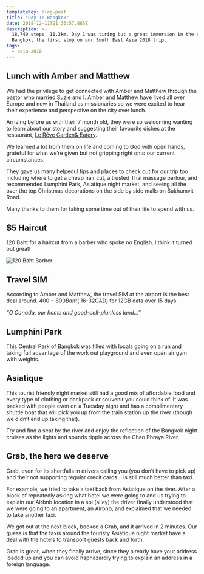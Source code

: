 ```yaml
---
templateKey: blog-post
title: "Day 1: Bangkok"
date: 2018-12-11T21:36:57.885Z
description: >-
  18,749 steps. 11.2km. Day 1 was tiring but a great immersion in the city of
  Bangkok, the first stop on our South East Asia 2018 trip.
tags:
  - asia-2018
---
```


## Lunch with Amber and Matthew

We had the privilege to get connected with Amber and Matthew through the pastor who married Suzie and I. Amber and Matthew have lived all over Europe and now in Thailand as missionaries so we were excited to hear their experience and perspective on the city over lunch.

Arriving before us with their 7 month old, they were so welcoming wanting to learn about our story and suggesting their favourite dishes at the restaurant, [Le Rêve Garden& Eatery](https://goo.gl/maps/yZ5q5d9d1Ss).

We learned a lot from them on life and coming to God with open hands, grateful for what we’re given but not gripping right onto our current circumstances.

They gave us many helpedul tips and places to check out for our trip too including where to get a cheap hair cut, a trusted Thai massage parlour, and recommended Lumphini Park, Asiatique night market, and seeing all the over the top Christmas decorations on the side by side malls on Sukhumvit Road.

Many thanks to them for taking some time out of their life to spend with us.

## \$5 Haircut

120 Baht for a haircut from a barber who spoke no English. I think it turned out great!

![120 Baht Barber](/img/f2cd895f-e401-4b04-afa7-b0c7cf1fbb6a.jpeg)

## Travel SIM

According to Amber and Matthew, the travel SIM at the airport is the best deal around. $400-800 Baht (~$16-32CAD) for 12GB data over 15 days.

_“O Canada, our home and good-cell-planless land...”_

## Lumphini Park

This Central Park of Bangkok was filled with locals going on a run and taking full advantage of the work out playground and even open air gym with weights.

## Asiatique

This tourist friendly night market still had a good mix of affordable food and every type of clothing or backpack or souvenir you could think of. It was packed with people even on a Tuesday night and has a complimentary shuttle boat that will pick you up from the train station up the river (though we didn’t end up taking that).

Try and find a seat by the river and enjoy the reflection of the Bangkok night cruises as the lights and sounds ripple across the Chao Phraya River.

## Grab, the hero we deserve

Grab, even for its shortfalls in drivers calling you (you don’t have to pick up) and their not supporting regular credit cards... is still much better than taxi.

For example, we tried to take a taxi back from Asiatique on the river. After a block of repeatedly asking what hotel we were going to and us trying to explain our Airbnb location in a soi (alley) the driver finally understood that we were going to an apartment, an Airbnb, and exclaimed that we needed to take another taxi.

We got out at the next block, booked a Grab, and it arrived in 2 minutes. Our guess is that the taxis around the touristy Asiatique night market have a deal with the hotels to transport guests back and forth.

Grab is great, when they finally arrive, since they already have your address loaded up and you can avoid haphazardly trying to explain an address in a foreign language.
